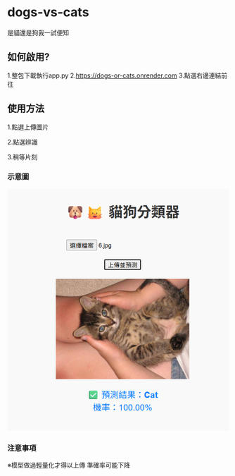 # dogs-vs-cats
是貓還是狗我一試便知

## 如何啟用?

1.整包下載執行app.py
2.https://dogs-or-cats.onrender.com
3.點選右邊連結前往

## 使用方法

1.點選上傳圖片

2.點選辨識

3.稍等片刻



### 示意圖

![](https://github.com/ni49ay/dogs-vs-cats/blob/main/%E8%9E%A2%E5%B9%95%E6%93%B7%E5%8F%96%E7%95%AB%E9%9D%A2%202025-06-04%20193041.png?raw=true)

### 注意事項

※模型做過輕量化才得以上傳 準確率可能下降